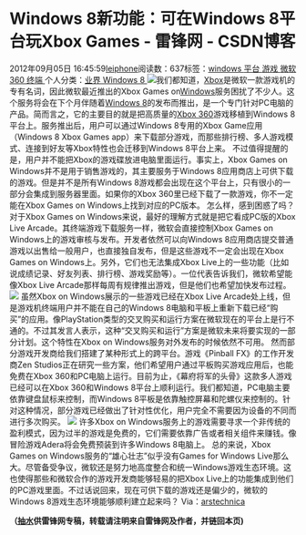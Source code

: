 
# Windows 8新功能：可在Windows 8平台玩Xbox Games - 雷锋网 - CSDN博客


2012年09月05日 16:45:59[leiphone](https://me.csdn.net/leiphone)阅读数：637标签：[windows																](https://so.csdn.net/so/search/s.do?q=windows&t=blog)[平台																](https://so.csdn.net/so/search/s.do?q=平台&t=blog)[游戏																](https://so.csdn.net/so/search/s.do?q=游戏&t=blog)[微软																](https://so.csdn.net/so/search/s.do?q=微软&t=blog)[360																](https://so.csdn.net/so/search/s.do?q=360&t=blog)[终端																](https://so.csdn.net/so/search/s.do?q=终端&t=blog)[
							](https://so.csdn.net/so/search/s.do?q=360&t=blog)[
																					](https://so.csdn.net/so/search/s.do?q=微软&t=blog)个人分类：[业界																](https://blog.csdn.net/leiphone/article/category/873390)[Windows 8																](https://blog.csdn.net/leiphone/article/category/1101451)[
							](https://blog.csdn.net/leiphone/article/category/873390)
[
				](https://so.csdn.net/so/search/s.do?q=微软&t=blog)
[
			](https://so.csdn.net/so/search/s.do?q=微软&t=blog)
[
		](https://so.csdn.net/so/search/s.do?q=游戏&t=blog)
[
	](https://so.csdn.net/so/search/s.do?q=平台&t=blog)
[
	](https://so.csdn.net/so/search/s.do?q=windows&t=blog)![](http://www.leiphone.com/wp-content/uploads/2012/09/5555.png)我们都知道，[Xbox](http://www.leiphone.com/tag/xbox)是微软一款游戏机的专有名词，因此微软最近推出的Xbox
 Games on[Windows](http://www.leiphone.com/tag/windows)服务困扰了不少人。这个服务将会在下个月伴随着[Windows
 8](http://www.leiphone.com/tag/windows-8)的发布而推出，是一个专门针对PC电脑的产品。简而言之，它的主要目的就是把高质量的[Xbox
 360](http://www.leiphone.com/tag/xbox-360)游戏移植到Windows 8平台上。服务推出后，用户可以通过Windows 8专用的Xbox Game应用（Windows 8 Xbox Games app）来下载部分游戏，而那些排行榜、多人游戏模式、连接到好友等Xbox特性也会迁移到Windows 8平台上来。
不过值得提醒的是，用户并不能把Xbox的游戏碟放进电脑里面运行。事实上，Xbox Games on Windows并不是用于销售游戏的，其主要服务于Windows 8应用商店上可供下载的游戏。但是并不是所有Windows 8游戏都会出现在这个平台上，只有很小的一部分会集成到服务器里面。如果你的Xbox 360里已经下载了一款游戏，你不一定能在Xbox Games on Windows上找到对应的PC版本。
怎么样，感到困惑了吗？对于Xbox Games on Windows来说，最好的理解方式就是把它看成PC版的Xbox Live Arcade。其终端游戏下载服务一样，微软会直接控制Xbox Games on Windows上的游戏审核与发布。开发者依然可以向Windows 8应用商店提交普通游戏以出售给一般用户，也直接独自发布，但是这些游戏不一定会出现在Xbox Games on Windows上。另外，它们也无法集成Xbox Live上的一些功能（比如说成绩记录、好友列表、排行榜、游戏奖励等）。一位代表告诉我们，微软希望能像Xbox
 Live Arcade那样每周有规律推出游戏，但是他们也希望加快发布过程。
![](http://www.leiphone.com/wp-content/uploads/2012/09/33333.png)
虽然Xbox on Windows展示的一些游戏已经在Xbox Live Arcade处上线，但是游戏机终端用户并不能在自己的Windows 8电脑和平板上重新下载已经“购买”的应用。像PlayStation类型的交叉购买和运行方案在微软现在的平台上是行不通的。不过其发言人表示，这种“交叉购买和运行”方案是微软未来将要实现的一部分计划。这个特性在Xbox on Windows服务对外发布的时候依然不可用。
然而部分游戏开发商给我们搭建了某种形式上的跨平台。游戏《Pinball FX》的工作开发商Zen Studios正在研究一些方案，他们希望用户通过平板购买游戏应用后，也能免费在Xbox 360和PC电脑上运行。目前为止，《幕府将军的头骨》这款多人游戏已经可以在Xbox 360和Windows 8平台上顺利运行。我们都知道，PC电脑主要依靠键盘鼠标来控制，而Windows 8平板是依靠触控屏幕和陀螺仪来控制的。针对这种情况，部分游戏已经做出了针对性优化，用户完全不需要因为设备的不同而进行多次购买。
![](http://www.leiphone.com/wp-content/uploads/2012/09/44444.png)
许多Xbox on Windows服务上的游戏需要寻求一个非传统的盈利模式，因为过半的游戏是免费的，它们需要依靠广告或者相关组件来赚钱。像冒险游戏Adera将会免费预装到许多Windows 8电脑上。
总的来说，Xbox Games on Windows服务的“雄心壮志”似乎没有Games for Windows Live那么大。尽管备受争议，微软还是努力地高度整合和统一Windows游戏生态环境。这也使得那些和微软合作的游戏开发商能够轻易的把Xbox Live上的功能集成到他们的PC游戏里面。不过话说回来，现在可供下载的游戏还是偏少的，微软的Windows 8游戏生态环境能够顺利建立起来吗？
Via：[arstechnica](http://arstechnica.com/gaming/2012/09/what-xbox-games-on-windows-actually-means/)

**（****[抽水](http://www.leiphone.com/author/ce6093)****供****雷锋网****专稿，转载请注明来自雷锋网及作者，并链回本页)**
[
](https://so.csdn.net/so/search/s.do?q=windows&t=blog)
